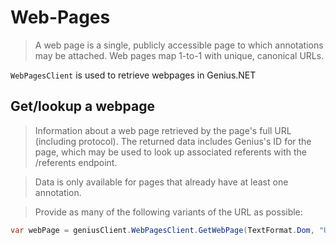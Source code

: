# Web-Pages

>A web page is a single, publicly accessible page to which annotations may be attached. Web pages map 1-to-1 with unique, canonical URLs.

`WebPagesClient` is used to retrieve webpages in Genius.NET

## Get/lookup a webpage

> Information about a web page retrieved by the page's full URL (including protocol). The returned data includes Genius's ID for the page, which may be used to look up associated referents with the /referents endpoint.

> Data is only available for pages that already have at least one annotation.

> Provide as many of the following variants of the URL as possible:

``` C#
var webPage = geniusClient.WebPagesClient.GetWebPage(TextFormat.Dom, "URL");
```